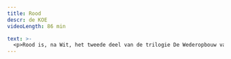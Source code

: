 ```yaml
---
title: Rood
descr: de KOE
videoLength: 86 min

text: >-
  <p>Rood is, na Wit, het tweede deel van de trilogie De Wederopbouw van het Westen, waarin de KOE stilstaat bij ontstaan, progressie, stagnatie en onvermijdelijk verval van een beweging, idee, organisatie. ROOD behandelt de bloeiperiode van een nieuw idee.</p><p>Is de moed die nodig is voor het blinde vertrouwen hierin niet de naïviteit van de overmoed? Wanneer verandert overmoed in hoogmoed? Rood is voor ons onder andere Liz Taylor, die ons meeneemt in een leven vol weelde, tragiek, passie en liefde.<br></p><p><strong>Credits</strong></p><p>Van en met: Natali Broods, Willem de Wolf en Peter Van den Eede<br>Ontwerp en uitvoering licht-en klankdecor: Bram De Vreese en Pol Geusens<br>Livemuziek: Bram De Vreese en Pol Geusens<br>Met dank aan: Matthias de Koning en Louise Van den Eede<br>Productie: de KOE<br>Met de steun van de Vlaamse overheid<br></p><p>Opname door Beeldstorm olv Jan Bosteels</p>
---
```

